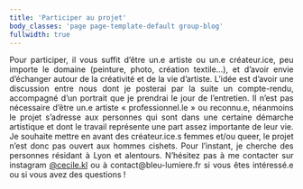 ```yaml
---
title: 'Participer au projet'
body_classes: 'page page-template-default group-blog'
fullwidth: true
---
```


<p style="text-align: justify;">Pour participer, il vous suffit d&rsquo;&ecirc;tre un.e artiste ou un.e cr&eacute;ateur.ice, peu importe le domaine (peinture, photo, cr&eacute;ation textile&hellip;), et d&rsquo;avoir envie d&rsquo;&eacute;changer autour de la cr&eacute;ativit&eacute; et de la vie d&rsquo;artiste. L&rsquo;id&eacute;e est d&rsquo;avoir une discussion entre nous dont je posterai par la suite un compte-rendu, accompagn&eacute; d&rsquo;un portrait que je prendrai le jour de l&rsquo;entretien. Il n&rsquo;est pas n&eacute;cessaire d&rsquo;&ecirc;tre un.e artiste &laquo; professionnel.le &raquo; ou reconnu.e, n&eacute;anmoins le projet s&rsquo;adresse aux personnes qui sont dans une certaine d&eacute;marche artistique et dont le travail repr&eacute;sente une part assez importante de leur vie. Je souhaite mettre en avant des cr&eacute;ateur.ice.s femmes et/ou queer, le projet n&rsquo;est donc pas ouvert aux hommes cishets. Pour l&rsquo;instant, je cherche des personnes r&eacute;sidant &agrave; Lyon et alentours. N&rsquo;h&eacute;sitez pas &agrave; me contacter sur instagram <a href="https://www.instagram.com/cecile.kl/">@cecile.kl</a> ou &agrave; contact@bleu-lumiere.fr si vous &ecirc;tes int&eacute;ress&eacute;.e ou si vous avez des questions !</p>